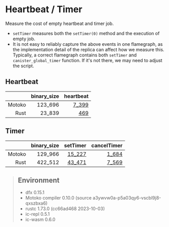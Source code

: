 # Heartbeat / Timer

Measure the cost of empty heartbeat and timer job.

* `setTimer` measures both the `setTimer(0)` method and the execution of empty job.
* It is not easy to reliably capture the above events in one flamegraph, as the implementation detail
of the replica can affect how we measure this. Typically, a correct flamegraph contains both `setTimer` and `canister_global_timer` function. If it's not there, we may need to adjust the script.


## Heartbeat

| |binary_size|heartbeat|
|--:|--:|--:|
|Motoko|123_696|[7_399](Motoko_heartbeat.svg)|
|Rust|23_839|[469](Rust_heartbeat.svg)|

## Timer

| |binary_size|setTimer|cancelTimer|
|--:|--:|--:|--:|
|Motoko|129_966|[15_227](Motoko_setTimer.svg)|[1_684](Motoko_cancelTimer.svg)|
|Rust|422_512|[43_471](Rust_setTimer.svg)|[7_569](Rust_cancelTimer.svg)|

> ## Environment
> * dfx 0.15.1
> * Motoko compiler 0.10.0 (source a3ywvw0a-p5a03qy6-vscbl9j8-qxszbxa6)
> * rustc 1.73.0 (cc66ad468 2023-10-03)
> * ic-repl 0.5.1
> * ic-wasm 0.6.0
